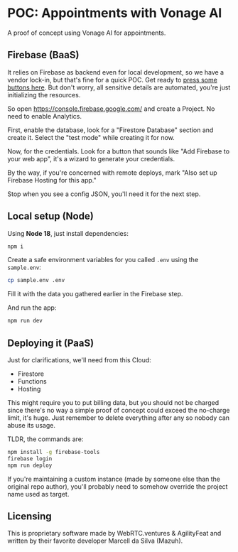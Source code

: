 # POC: Appointments with Vonage AI

A proof of concept using Vonage AI for appointments.

## Firebase (BaaS)

It relies on Firebase as backend even for local development,
so we have a vendor lock-in, but that's fine for a quick POC.
Get ready to
[press some buttons here](http://www.quickmeme.com/img/99/9903c7c14add3fd0758b7b5b80c24d48101f296f13ce34736799a82c71f61bc2.jpg).
But don't worry, all sensitive details are automated, you're just initializing the resources.

So open https://console.firebase.google.com/ and create a Project.
No need to enable Analytics.

First, enable the database, look for a "Firestore Database" section and create it.
Select the "test mode" while creating it for now.

Now, for the credentials. Look for a button that sounds like "Add Firebase to your web app",
it's a wizard to generate your credentials.

By the way, if you're concerned with remote deploys,
mark "Also set up Firebase Hosting for this app."

Stop when you see a config JSON, you'll need it for the next step.

## Local setup (Node)

Using **Node 18**, just install dependencies:

```sh
npm i
```

Create a safe environment variables for you called `.env` using the `sample.env`:

```sh
cp sample.env .env
```

Fill it with the data you gathered earlier in the Firebase step.

And run the app:

```sh
npm run dev
```

## Deploying it (PaaS)

Just for clarifications, we'll need from this Cloud:

- Firestore
- Functions
- Hosting

This might require you to put billing data, but you should not be charged
since there's no way a simple proof of concept could exceed the no-charge
limit, it's huge. Just remember to delete everything after any
so nobody can abuse its usage.

TLDR, the commands are:

```sh
npm install -g firebase-tools
firebase login
npm run deploy
```

If you're maintaining a custom instance (made by someone else than the original repo author),
you'll probably need to somehow override the project name used as target.

## Licensing

This is proprietary software made by WebRTC.ventures & AgilityFeat and written by
their favorite developer Marcell da Silva (Mazuh).
